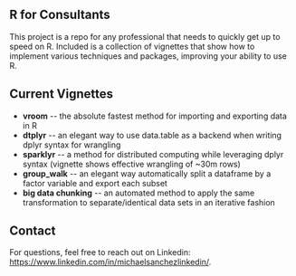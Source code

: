 ## R for Consultants
This project is a repo for any professional that needs to quickly get up to speed on R. Included is a collection of vignettes that show how to implement various techniques and packages, improving your ability to use R.

## Current Vignettes 
- **vroom** -- the absolute fastest method for importing and exporting data in R
- **dtplyr** -- an elegant way to use data.table as a backend when writing dplyr syntax for wrangling
- **sparklyr** -- a method for distributed computing while leveraging dplyr syntax (vignette shows effective wrangling of ~30m rows)
- **group_walk** -- an elegant way automatically split a dataframe by a factor variable and export each subset
- **big data chunking** -- an automated method to apply the same transformation to separate/identical data sets in an iterative fashion

## Contact
For questions, feel free to reach out on Linkedin: <https://www.linkedin.com/in/michaelsanchezlinkedin/>.


